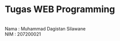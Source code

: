 <h1>Tugas WEB Programming</h1>
<br>
Nama    : Muhammad Dagistan Silawane<br>
NIM     : 207200021<br>

